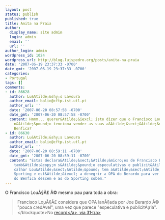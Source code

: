 ```yaml
---
layout: post
status: publish
published: true
title: Anita na Praia
author:
  display_name: site admin
  login: admin
  email: ''
  url: ''
author_login: admin
wordpress_id: 1024
wordpress_url: http://blog.luispedro.org/posts/anita-na-praia
date: '2007-06-19 23:37:33 -0700'
date_gmt: '2007-06-19 23:37:33 -0700'
categories:
- Portugal
tags: []
comments:
- id: 86628
  author: Lu&Atilde;&shy;s Lavoura
  author_email: balio@cftp.ist.utl.pt
  author_url: ''
  date: '2007-06-20 08:57:58 -0700'
  date_gmt: '2007-06-20 08:57:58 -0700'
  content: Hmmm... querer&Atilde;&iexcl; isto dizer que o Francisco Lou&Atilde;&sect;&Atilde;&pound;
    n&Atilde;&pound;o tenciona vender as suas a&Atilde;&sect;&Atilde;&micro;es do
    Benfica?
- id: 86630
  author: Lu&Atilde;&shy;s Lavoura
  author_email: balio@cftp.ist.utl.pt
  author_url: ''
  date: '2007-06-20 08:59:11 -0700'
  date_gmt: '2007-06-20 08:59:11 -0700'
  content: "Estas declara&Atilde;&sect;&Atilde;&micro;es de Francisco Lou&Atilde;&sect;&Atilde;&pound;
    tamb&Atilde;&copy;m s&Atilde;&pound;o especulativas e publicit&Atilde;&iexcl;rias.\r\n\r\nSe
    calhar Lou&Atilde;&sect;&Atilde;&pound; tem a&Atilde;&sect;&Atilde;&micro;es do
    Sporting e est&Atilde;&iexcl; a denegrir a OPA do Berardo para ver se as a&Atilde;&sect;&Atilde;&micro;es
    do Benfica descem e as do Sporting sobem."
---
```

<p>O Francisco Lou&Atilde;&sect;&Atilde;&pound; &Atilde;&copy; mesmo pau para toda a obra:<br />
<blockquote>Francisco Lou&Atilde;&sect;&Atilde;&pound; considera que OPA lan&Atilde;&sect;ada por Joe Berardo &Atilde;&copy; "pouca cred&Atilde;&shy;vel", uma vez que parece "especulativa e publicit&Atilde;&iexcl;ria".<&#47;blockquote>No <a href="http:&#47;&#47;www.record.pt&#47;noticia.asp?id=748732&idCanal=11">record<&#47;a>, via <a href="http:&#47;&#47;31daarmada.blogs.sapo.pt&#47;706224.html">31<&#47;a></p>
